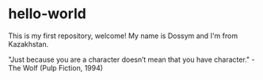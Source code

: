 # hello-world
This is my first repository, welcome!
My name is Dossym and I'm from Kazakhstan.

"Just because you are a character doesn’t mean that you have character." - The Wolf (Pulp Fiction, 1994)
